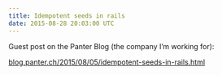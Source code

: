 ```yaml
---
title: Idempotent seeds in rails
date: 2015-08-28 20:03:00 UTC
---
```


Guest post on the Panter Blog (the company I’m working for):

[blog.panter.ch/2015/08/05/idempotent-seeds-in-rails.html](http://blog.panter.ch/2015/08/05/idempotent-seeds-in-rails.html)
